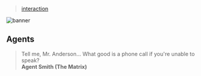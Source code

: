 > [interaction](../)

![banner](/models/photos/banner.png)

## Agents

> Tell me, Mr. Anderson...  What good is a phone call if you're unable to speak?    
> **Agent Smith (The Matrix)**
